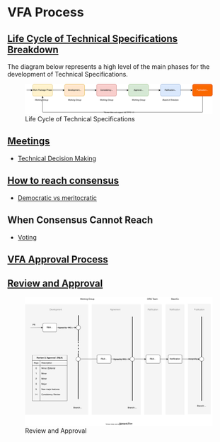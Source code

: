 # VFA Process

## [Life Cycle of Technical Specifications Breakdown](https://github.com/volumetricformat/the_way_we_work/blob/Initial_proposal/Rules/the_way_we_work.md#life-cycle-of-technical-specifications)
The diagram below represents a high level of the main phases for the development of Technical Specifications.

<figure>
	<img src="img/development-process.svg" alt="ife Cycle of Technical Specifications">
	<figcaption>Life Cycle of Technical Specifications</figcaption>
</figure>

## [Meetings](https://github.com/volumetricformat/the_way_we_work/blob/Initial_proposal/Rules/the_way_we_work.md#meetings)
     
- [Technical Decision Making](https://github.com/volumetricformat/the_way_we_work/blob/Initial_proposal/Rules/the_way_we_work.md#technical-decision-making)

## [How to reach consensus](https://github.com/volumetricformat/the_way_we_work/blob/Initial_proposal/Rules/the_way_we_work.md#seeking-technical-decision-making-consensus)

  - [Democratic vs meritocratic](https://github.com/volumetricformat/the_way_we_work/blob/Initial_proposal/Rules/the_way_we_work.md#vfa-approval-process)

## When Consensus Cannot Reach
  - [Voting](https://github.com/volumetricformat/the_way_we_work/blob/Initial_proposal/Rules/the_way_we_work.md#voting-on-technical-issues)

## [VFA Approval Process](https://github.com/volumetricformat/the_way_we_work/blob/Initial_proposal/Rules/the_way_we_work.md#vfa-process-flows)

## [Review and Approval](https://github.com/volumetricformat/the_way_we_work/blob/Initial_proposal/Rules/the_way_we_work.md#vfa-process-flows) 

<figure>
	<img src="img/vfa_R_and_A_Process2.svg" alt="Review and Approval">
	<figcaption>Review and Approval</figcaption>
</figure>
